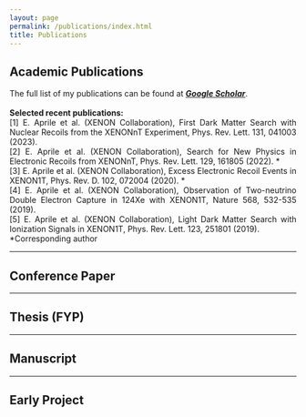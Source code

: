```yaml
---
layout: page
permalink: /publications/index.html
title: Publications
---
```

<style>
  p{
    text-align: justify;
  }
</style>

## Academic Publications
<p>
The full list of my publications can be found at <b><i><a href='https://scholar.google.com/citations?user=Tmc18fYAAAAJ&hl=en'>Google Scholar</a></i></b>.<br>
<br>
<b>Selected recent publications:</b><br>
[1] E. Aprile et al. (XENON Collaboration), First Dark Matter Search with Nuclear Recoils from the XENONnT Experiment, Phys. Rev. Lett. 131, 041003 (2023).<br>
[2] E. Aprile et al. (XENON Collaboration), Search for New Physics in Electronic Recoils from XENONnT, Phys. Rev. Lett. 129, 161805 (2022). *<br>
[3] E. Aprile et al. (XENON Collaboration), Excess Electronic Recoil Events in XENON1T, Phys. Rev. D. 102, 072004 (2020). *<br>
[4] E. Aprile et al. (XENON Collaboration), Observation of Two-neutrino Double Electron Capture in 124Xe with XENON1T, Nature 568, 532-535 (2019).<br>
[5] E. Aprile et al. (XENON Collaboration), Light Dark Matter Search with Ionization Signals in XENON1T, Phys. Rev. Lett. 123, 251801 (2019).<br>
*Corresponding author<br>
</p>

---

## Conference Paper

---

## Thesis (FYP)

---

## Manuscript

---

## Early Project
